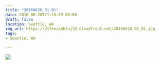 ```yaml
---
title: "20160620_01_01"
date: 2016-06-20T21:15:19-07:00
draft: false
location: Seattle, WA
img_url: https://d17enza3bfujl8.cloudfront.net/20160620_01_01.jpg
tags:
- Seattle, WA

---
```


![](https://d17enza3bfujl8.cloudfront.net/20160620_01_01.jpg)

